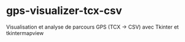 # gps-visualizer-tcx-csv
Visualisation et analyse de parcours GPS (TCX → CSV) avec Tkinter et tkintermapview
